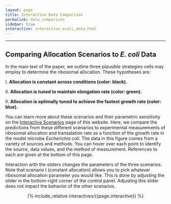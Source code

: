 ```yaml
---
layout: page
title: Interactive Data Comparison
permalink: data_comparison
sidebar: true
interactive: interactive_ecoli_data.html
---
```

---

## Comparing Allocation Scenarios to *E. coli* Data 
In the main text of the paper, we outline three plausible strategies cells may 
employ to determine the ribosomal allocation. These hypotheses are:

I. **Allocation is constant across conditions (color: black).** 

II. **Allocation is tuned to maintain elongation rate (color:  green).** 

II. **Allocation is optimally tuned to achieve the fastest growth rate (color: blue).** 

You can learn more about these scenarios and their parametric sensitivity on 
the [Interactive Scenarios]({{site.baseurl}}/scenarios) page of this website. 
Here, we compare the predictions from these different scenarios to experimental 
measurements of ribosomal allocation and transalation rate as a function of the 
growth rate in the model microbe *Escherichia coli*. The data in this figure 
comes from a variety of sources and methods. You can hover over each point to 
identify the source, data values, and the method of measurement. References to 
each are given at the bottom of this page.   

Interaction with the sliders changes the parameters of the three scenarios. 
Note that scenario I (constant allocation) allows you to pick whatever ribosomal 
allocation parameter you would like. This is done by adjusting the slider in the 
bottom-right corner of the control panel. Adjusting this slider does not impact 
the behavior of the other scenarios. 

<!-- The below line includes the interactive figure. Do not change! -->
<center>

{% include_relative interactives/{{page.interactive}} %}

</center>


